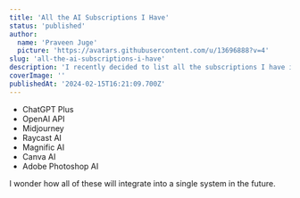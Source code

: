 ```yaml
---
title: 'All the AI Subscriptions I Have'
status: 'published'
author:
  name: 'Praveen Juge'
  picture: 'https://avatars.githubusercontent.com/u/13696888?v=4'
slug: 'all-the-ai-subscriptions-i-have'
description: 'I recently decided to list all the subscriptions I have in Excel to determine which category is the largest. Spoiler alert: it''s AI.'
coverImage: ''
publishedAt: '2024-02-15T16:21:09.700Z'
---
```


- ChatGPT Plus
- OpenAI API
- Midjourney
- Raycast AI
- Magnific AI
- Canva AI
- Adobe Photoshop AI

I wonder how all of these will integrate into a single system in the future.